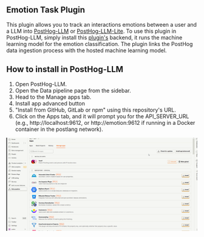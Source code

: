 ## Emotion Task Plugin

This plugin allows you to track an interactions emotions between a user and a LLM into [PostHog-LLM](https://github.com/postlang/posthog-llm) or [PostHog-LLM-Lite](https://github.com/postlang/posthog-llm-lite). To use this plugin in PostHog-LLM, simply install this [plugin's](https://github.com/minuva/fast-nlp-text-emotion) backend, it runs the machine learning model for the emotion classification. The plugin links the PostHog data ingestion process with the hosted machine learning model.


## How to install in PostHog-LLM

1. Open PostHog-LLM.
2. Open the Data pipeline page from the sidebar.
3. Head to the Manage apps tab.
4. Install app advanced button
5. "Install from GitHub, GitLab or npm" using this repository's URL.
6. Click on the Apps tab, and it will prompt you for the API_SERVER_URL (e.g., http://localhost:9612, or http://emotion:9612 if running in a Docker container in the postlang network).

![Example](img/emotion.gif)